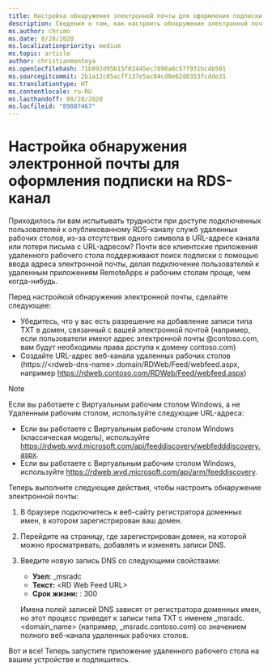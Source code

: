 ```yaml
---
title: Настройка обнаружения электронной почты для оформления подписки на RDS-канал
description: Сведения о том, как настроить обнаружение электронной почты в развертывании RDS.
ms.author: chrimo
ms.date: 8/28/2020
ms.localizationpriority: medium
ms.topic: article
author: christianmontoya
ms.openlocfilehash: 71b892d95b15f02445ec7898a6c57f931bc4b501
ms.sourcegitcommit: 2b1a12c85acff137e5ac84cd0e62d8353fcdde31
ms.translationtype: HT
ms.contentlocale: ru-RU
ms.lasthandoff: 08/28/2020
ms.locfileid: "89087467"
---
```

# <a name="set-up-email-discovery-to-subscribe-to-your-rds-feed"></a>Настройка обнаружения электронной почты для оформления подписки на RDS-канал

Приходилось ли вам испытывать трудности при доступе подключенных пользователей к опубликованному RDS-каналу служб удаленных рабочих столов, из-за отсутствия одного символа в URL-адресе канала или потери письма с URL-адресом? Почти все клиентские приложения удаленного рабочего стола поддерживают поиск подписки с помощью ввода адреса электронной почты, делая подключение пользователей к удаленным приложениям RemoteApps и рабочим столам проще, чем когда-нибудь.

Перед настройкой обнаружения электронной почты, сделайте следующее:

- Убедитесь, что у вас есть разрешение на добавление записи типа TXT в домен, связанный с вашей электронной почтой (например, если пользователи имеют адрес электронной почты @contoso.com, вам будут необходимы права доступа к домену contoso.com)
- Создайте URL-адрес веб-канала удаленных рабочих столов (https://\<rdweb-dns-name\>.domain/RDWeb/Feed/webfeed.aspx, например https://rdweb.contoso.com/RDWeb/Feed/webfeed.aspx)

>[!NOTE]
>Если вы работаете с Виртуальным рабочим столом Windows, а не Удаленным рабочим столом, используйте следующие URL-адреса:
>
>- Если вы работаете с Виртуальным рабочим столом Windows (классическая модель), используйте <https://rdweb.wvd.microsoft.com/api/feeddiscovery/webfedddiscovery.aspx>.
>- Если вы работаете с Виртуальным рабочим столом Windows, используйте <https://rdweb.wvd.microsoft.com/api/arm/feeddiscovery>.

Теперь выполните следующие действия, чтобы настроить обнаружение электронной почты:

1. В браузере подключитесь к веб-сайту регистратора доменных имен, в котором зарегистрирован ваш домен.
2. Перейдите на страницу, где зарегистрирован домен, на которой можно просматривать, добавлять и изменять записи DNS.
3. Введите новую запись DNS со следующими свойствами:
   - **Узел:** _msradc
   - **Текст:** \<RD Web Feed URL\>
   - **Срок жизни:** : 300

   Имена полей записей DNS зависят от регистратора доменных имен, но этот процесс приведет к записи типа TXT с именем _msradc.\<domain_name\> (например, _msradc.contoso.com) со значением полного веб-канала удаленных рабочих столов.

Вот и все! Теперь запустите приложение удаленного рабочего стола на вашем устройстве и подпишитесь.